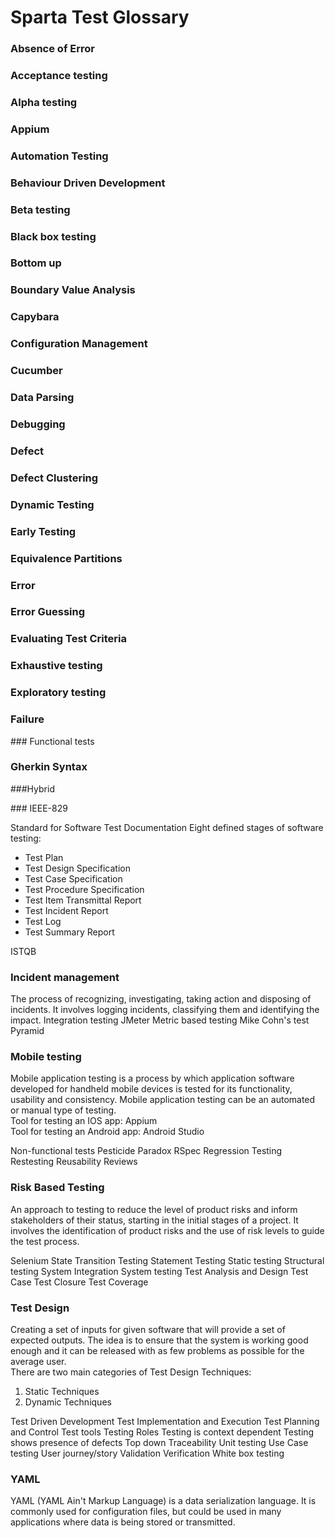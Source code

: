 # Sparta Test Glossary

### Absence of Error
### Acceptance testing
### Alpha testing
### Appium
### Automation Testing
### Behaviour Driven Development
### Beta testing
### Black box testing
### Bottom up
### Boundary Value Analysis
### Capybara
### Configuration Management
### Cucumber
### Data Parsing
### Debugging
### Defect
### Defect Clustering
### Dynamic Testing
### Early Testing
### Equivalence Partitions
### Error
### Error Guessing
### Evaluating Test Criteria
### Exhaustive testing
### Exploratory testing
### Failure
### Functional tests
### Gherkin Syntax
###Hybrid

### IEEE-829

Standard for Software Test Documentation
Eight defined stages of software testing:

* Test Plan
* Test Design Specification
* Test Case Specification
* Test Procedure Specification
* Test Item Transmittal Report
* Test Incident Report
* Test Log
* Test Summary Report

ISTQB
### Incident management
The process of recognizing, investigating, taking action and disposing of incidents. It involves logging incidents, classifying them and identifying the impact.
Integration testing
JMeter
Metric based testing
Mike Cohn's test Pyramid
### Mobile testing
Mobile application testing is a process by which application software developed for handheld mobile devices is tested for its functionality, usability and consistency. Mobile application testing can be an automated or manual type of testing. <br>
Tool for testing an IOS app: Appium <br>
Tool for testing an Android app: Android Studio

Non-functional tests
Pesticide Paradox
RSpec
Regression Testing
Restesting
Reusability
Reviews
### Risk Based Testing
An approach to testing to reduce the level of product risks and inform stakeholders of their status, starting in the initial stages of a project. It involves the identification of product risks and the use of risk levels to guide the test process.

Selenium
State Transition Testing
Statement Testing
Static testing
Structural testing
System Integration
System testing
Test Analysis and Design
Test Case
Test Closure
Test Coverage
### Test Design
Creating a set of inputs for given software that will provide a set of expected outputs.  The idea is to ensure that the system is working good enough and it can be released with as few problems as possible for the average user.<br>
There are two main categories of Test Design Techniques:<br>
1. Static Techniques<br>
2. Dynamic Techniques

Test Driven Development
Test Implementation and Execution
Test Planning and Control
Test tools
Testing Roles
Testing is context dependent
Testing shows presence of defects
Top down
Traceability
Unit testing
Use Case testing
User journey/story
Validation
Verification
White box testing
### YAML

YAML (YAML Ain't Markup Language) is a data serialization language. It is commonly used for configuration files, but could be used in many applications where data is being stored or transmitted.
